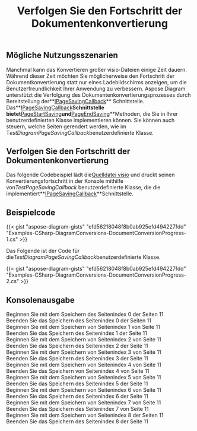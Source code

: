 ﻿---
title: Verfolgen Sie den Fortschritt der Dokumentenkonvertierung
type: docs
weight: 970
url: /de/net/track-document-conversion-progress/
description: In diesem Abschnitt wird erläutert, wie Sie den Konvertierungsfortschritt von visio-Dateien mit Aspose.Diagram verfolgen.
---
## **Mögliche Nutzungsszenarien**

 Manchmal kann das Konvertieren großer visio-Dateien einige Zeit dauern. Während dieser Zeit möchten Sie möglicherweise den Fortschritt der Dokumentkonvertierung statt nur eines Ladebildschirms anzeigen, um die Benutzerfreundlichkeit Ihrer Anwendung zu verbessern. Aspose.Diagram unterstützt die Verfolgung des Dokumentenkonvertierungsprozesses durch Bereitstellung der**[IPageSavingCallback](https://reference.aspose.com/diagram/net/aspose.diagram.saving/ipagesavingcallback)** Schnittstelle. Das**[IPageSavingCallback](https://reference.aspose.com/diagram/net/aspose.diagram.saving/ipagesavingcallback)**Schnittstelle bietet**[PageStartSaving](https://reference.aspose.com/diagram/net/aspose.diagram.saving/ipagesavingcallback/methods/pagestartsaving)**und**[PageEndSaving](https://reference.aspose.com/diagram/net/aspose.diagram.saving/ipagesavingcallback/methods/pageendsaving)**Methoden, die Sie in Ihrer benutzerdefinierten Klasse implementieren können. Sie können auch steuern, welche Seiten gerendert werden, wie im T*estDiagramPageSavingCallback*benutzerdefinierte Klasse.

## **Verfolgen Sie den Fortschritt der Dokumentenkonvertierung**

 Das folgende Codebeispiel lädt die[Quelldatei visio](Drawing1.vsdx) und druckt seinen Konvertierungsfortschritt in der Konsole mithilfe von*TestPageSavingCallback* benutzerdefinierte Klasse, die die implementiert**[IPageSavingCallback](https://reference.aspose.com/diagram/net/aspose.diagram.saving/ipagesavingcallback)**Schnittstelle.

## **Beispielcode**

{{< gist "aspose-diagram-gists" "efd56218048f8b0ab925efd494227fdd" "Examples-CSharp-DiagramConversions-DocumentConversionProgress-1.cs" >}}

Das Folgende ist der Code für die*TestDiagramPageSavingCallback*benutzerdefinierte Klasse.

{{< gist "aspose-diagram-gists" "efd56218048f8b0ab925efd494227fdd" "Examples-CSharp-DiagramConversions-DocumentConversionProgress-2.cs" >}}

## **Konsolenausgabe**

Beginnen Sie mit dem Speichern des Seitenindex 0 der Seiten 11</br>
Beenden Sie das Speichern des Seitenindex 0 der Seiten 11</br>
Beginnen Sie mit dem Speichern von Seitenindex 1 von Seite 11</br>
Beenden Sie das Speichern des Seitenindex 1 der Seite 11</br>
Beginnen Sie mit dem Speichern von Seitenindex 2 von Seite 11</br>
Beenden Sie das Speichern des Seitenindex 2 der Seite 11</br>
Beginnen Sie mit dem Speichern von Seitenindex 3 von Seite 11</br>
Beenden Sie das Speichern des Seitenindex 3 der Seite 11</br>
Beginnen Sie mit dem Speichern von Seitenindex 4 von Seite 11</br>
Beenden Sie das Speichern von Seitenindex 4 von Seite 11</br>
Beginnen Sie mit dem Speichern von Seitenindex 5 von Seite 11</br>
Beenden Sie das Speichern des Seitenindex 5 der Seite 11</br>
Beginnen Sie mit dem Speichern von Seitenindex 6 von Seite 11</br>
Beenden Sie das Speichern des Seitenindex 6 der Seite 11</br>
Beginnen Sie mit dem Speichern von Seitenindex 7 von Seite 11</br>
Beenden Sie das Speichern des Seitenindex 7 von Seite 11</br>
Beginnen Sie mit dem Speichern von Seitenindex 8 der Seiten 11</br>
Beenden Sie das Speichern des Seitenindex 8 der Seite 11
